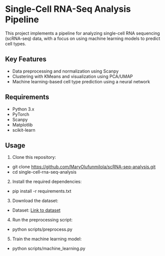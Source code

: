 # Single-Cell RNA-Seq Analysis Pipeline

This project implements a pipeline for analyzing single-cell RNA sequencing (scRNA-seq) data, with a focus on using machine learning models to predict cell types.

## Key Features
- Data preprocessing and normalization using Scanpy
- Clustering with KMeans and visualization using PCA/UMAP
- Machine learning-based cell type prediction using a neural network

## Requirements
- Python 3.x
- PyTorch
- Scanpy
- Matplotlib
- scikit-learn

## Usage

1. Clone this repository:
- git clone https://github.com/MaryOlufunmilola/scRNA-seq-analysis.git
- cd single-cell-rna-seq-analysis
2. Install the required dependencies:
- pip install -r requirements.txt

3. Download the dataset:
- Dataset: [Link to dataset](https://example.com/dataset)

4. Run the preprocessing script: 
- python scripts/preprocess.py

5. Train the machine learning model:
- python scripts/machine_learning.py
